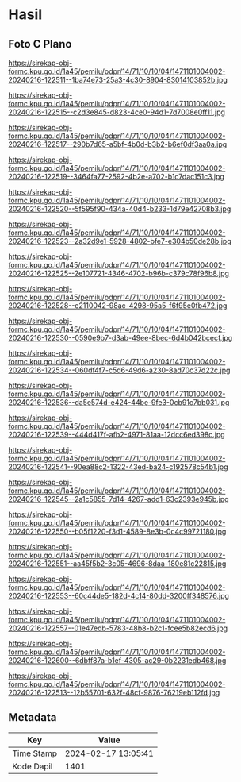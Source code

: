 # Hasil

## Foto C Plano

https://sirekap-obj-formc.kpu.go.id/1a45/pemilu/pdpr/14/71/10/10/04/1471101004002-20240216-122511--1ba74e73-25a3-4c30-8904-83014103852b.jpg

https://sirekap-obj-formc.kpu.go.id/1a45/pemilu/pdpr/14/71/10/10/04/1471101004002-20240216-122515--c2d3e845-d823-4ce0-94d1-7d7008e0ff11.jpg

https://sirekap-obj-formc.kpu.go.id/1a45/pemilu/pdpr/14/71/10/10/04/1471101004002-20240216-122517--290b7d65-a5bf-4b0d-b3b2-b6ef0df3aa0a.jpg

https://sirekap-obj-formc.kpu.go.id/1a45/pemilu/pdpr/14/71/10/10/04/1471101004002-20240216-122519--3464fa77-2592-4b2e-a702-b1c7dac151c3.jpg

https://sirekap-obj-formc.kpu.go.id/1a45/pemilu/pdpr/14/71/10/10/04/1471101004002-20240216-122520--5f595f90-434a-40d4-b233-1d79e42708b3.jpg

https://sirekap-obj-formc.kpu.go.id/1a45/pemilu/pdpr/14/71/10/10/04/1471101004002-20240216-122523--2a32d9e1-5928-4802-bfe7-e304b50de28b.jpg

https://sirekap-obj-formc.kpu.go.id/1a45/pemilu/pdpr/14/71/10/10/04/1471101004002-20240216-122525--2e107721-4346-4702-b96b-c379c78f96b8.jpg

https://sirekap-obj-formc.kpu.go.id/1a45/pemilu/pdpr/14/71/10/10/04/1471101004002-20240216-122528--e2110042-98ac-4298-95a5-f6f95e0fb472.jpg

https://sirekap-obj-formc.kpu.go.id/1a45/pemilu/pdpr/14/71/10/10/04/1471101004002-20240216-122530--0590e9b7-d3ab-49ee-8bec-6d4b042bcecf.jpg

https://sirekap-obj-formc.kpu.go.id/1a45/pemilu/pdpr/14/71/10/10/04/1471101004002-20240216-122534--060df4f7-c5d6-49d6-a230-8ad70c37d22c.jpg

https://sirekap-obj-formc.kpu.go.id/1a45/pemilu/pdpr/14/71/10/10/04/1471101004002-20240216-122536--da5e574d-e424-44be-9fe3-0cb91c7bb031.jpg

https://sirekap-obj-formc.kpu.go.id/1a45/pemilu/pdpr/14/71/10/10/04/1471101004002-20240216-122539--444d417f-afb2-4971-81aa-12dcc6ed398c.jpg

https://sirekap-obj-formc.kpu.go.id/1a45/pemilu/pdpr/14/71/10/10/04/1471101004002-20240216-122541--90ea88c2-1322-43ed-ba24-c192578c54b1.jpg

https://sirekap-obj-formc.kpu.go.id/1a45/pemilu/pdpr/14/71/10/10/04/1471101004002-20240216-122545--2a1c5855-7d14-4267-add1-63c2393e945b.jpg

https://sirekap-obj-formc.kpu.go.id/1a45/pemilu/pdpr/14/71/10/10/04/1471101004002-20240216-122550--b05f1220-f3d1-4589-8e3b-0c4c99721180.jpg

https://sirekap-obj-formc.kpu.go.id/1a45/pemilu/pdpr/14/71/10/10/04/1471101004002-20240216-122551--aa45f5b2-3c05-4696-8daa-180e81c22815.jpg

https://sirekap-obj-formc.kpu.go.id/1a45/pemilu/pdpr/14/71/10/10/04/1471101004002-20240216-122553--60c44de5-182d-4c14-80dd-3200ff348576.jpg

https://sirekap-obj-formc.kpu.go.id/1a45/pemilu/pdpr/14/71/10/10/04/1471101004002-20240216-122557--01e47edb-5783-48b8-b2c1-fcee5b82ecd6.jpg

https://sirekap-obj-formc.kpu.go.id/1a45/pemilu/pdpr/14/71/10/10/04/1471101004002-20240216-122600--6dbff87a-b1ef-4305-ac29-0b2231edb468.jpg

https://sirekap-obj-formc.kpu.go.id/1a45/pemilu/pdpr/14/71/10/10/04/1471101004002-20240216-122513--12b55701-632f-48cf-9876-76219eb112fd.jpg


## Metadata

| Key        | Value               |
| ---------- | ------------------- |
| Time Stamp | 2024-02-17 13:05:41 |
| Kode Dapil | 1401                |



